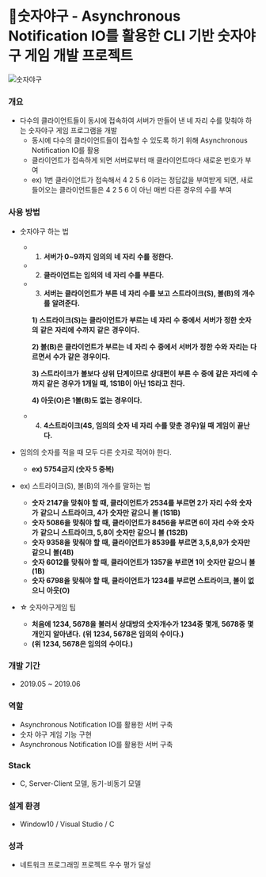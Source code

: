 # 🔎숫자야구 - Asynchronous Notification IO를 활용한 CLI 기반 숫자야구 게임 개발 프로젝트

![숫자야구](https://user-images.githubusercontent.com/46698840/97777374-1e841280-1bb3-11eb-9111-42eacea263fd.png)

### 개요
* 다수의 클라이언트들이 동시에 접속하여 서버가 만들어 낸 네 자리 수를 맞춰야 하는 숫자야구 게임 프로그램을 개발
  * 동시에 다수의 클라이언트들이 접속할 수 있도록 하기 위해 Asynchronous Notification IO를 활용
  * 클라이언트가 접속하게 되면 서버로부터 매 클라이언트마다 새로운 번호가 부여
  * ex) 1번 클라이언트가 접속해서 4 2 5 6 이라는 정답값을 부여받게 되면, 새로 들어오는 클라이언트들은 4 2 5 6 이 아닌 매번 다른 경우의 수를 부여
  
### 사용 방법
* 숫자야구 하는 법
  * 1. **서버가 0~9까지** **임의의** **네** **자리** **수를** **정한다.**
  * 2. **클라이언트는** **임의의** **네** **자리** **수를** **부른다.**
  * 3. **서버는** **클라이언트가** **부른** **네** **자리** **수를** **보고** **스트라이크(S), 볼(B)의** **개수를** **알려준다.**

    **1) 스트라이크(S)는** **클라이언트가** **부르는** **네** **자리** **수** **중에서** **서버가** **정한** **숫자의** **같은** **자리에** **수까지** **같은** **경우이다.**

    **2) 볼(B)은** **클라이언트가** **부르는** **네** **자리** **수** **중에서** **서버가** **정한** **수와** **자리는** **다르면서** **수가** **같은** **경우이다.**

    **3) 스트라이크가** **볼보다** **상위** **단계이므로** **상대편이** **부른** **수** **중에** **같은** **자리에** **수까지** **같은** **경우가 1개일** **때, 1S1B이** **아닌 1S라고** **친다.**

    **4) 아웃(O)은 1볼(B)도** **없는** **경우이다.**

  * 4. **4스트라이크(4S, 임의의** **숫자** **네** **자리** **수를** **맞춘** **경우)일** **때** **게임이** **끝난다.**
  
* 임의의 숫자를 적을 때 모두 다른 숫자로 적어야 한다.
  * **ex) 5754금지 (숫자 5 중복)**  

* ex) 스트라이크(S), 볼(B)의 개수를 말하는 법
  * **숫자 2147을** **맞춰야** **할** **때, 클라이언트가 2534를** **부르면 2가** **자리** **수와** **숫자가** **같으니** **스트라이크, 4가** **숫자만** **같으니** **볼 (1S1B)**
  * **숫자 5086을** **맞춰야** **할** **때, 클라이언트가 8456을** **부르면 6이** **자리** **수와** **숫자가** **같으니** **스트라이크, 5,8이** **숫자만** **같으니** **볼 (1S2B)**
  * **숫자 9358을** **맞춰야** **할** **때, 클라이언트가 8539를** **부르면 3,5,8,9가** **숫자만** **같으니** **볼(4B)**
  * **숫자 6012를** **맞춰야** **할** **때, 클라이언트가 1357을** **부르면 1이** **숫자만** **같으니** **볼(1B)**
  * **숫자 6798을** **맞춰야** **할** **때, 클라이언트가 1234를** **부르면** **스트라이크, 볼이** **없으니** **아웃(O)**

* ☆ 숫자야구게임 팁
  * **처음에 1234, 5678을** **불러서** **상대방의** **숫자개수가 1234중** **몇개, 5678중** **몇개인지** **알아낸다.** **(위 1234, 5678은 임의의** **수이다.)**
  * **(위 1234, 5678은 임의의** **수이다.)**

### 개발 기간
* 2019.05 ~ 2019.06

### 역할
* Asynchronous Notification IO를 활용한 서버 구축
* 숫자 야구 게임 기능 구현
* Asynchronous Notification IO를 활용한 서버 구축

### Stack
* C, Server-Client 모델, 동기-비동기 모델

### 설계 환경
* Window10 / Visual Studio / C

### 성과
* 네트워크 프로그래밍 프로젝트 우수 평가 달성
